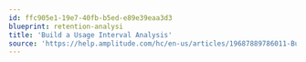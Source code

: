 ```yaml
---
id: ffc905e1-19e7-40fb-b5ed-e89e39eaa3d3
blueprint: retention-analysi
title: 'Build a Usage Interval Analysis'
source: 'https://help.amplitude.com/hc/en-us/articles/19687889786011-Build-a-usage-interval-analysis'
---
```

